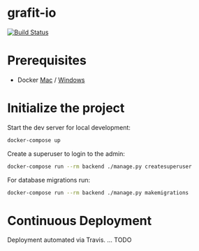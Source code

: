 # grafit-io

[![Build Status](https://travis-ci.org/grafit-io/grafit.svg?branch=master)](https://travis-ci.org/grafit-io/grafit)


# Prerequisites

- Docker [Mac](https://docs.docker.com/docker-for-mac/install/) / [Windows](https://docs.docker.com/docker-for-windows/install/)

# Initialize the project

Start the dev server for local development:

```bash
docker-compose up
```

Create a superuser to login to the admin:

```bash
docker-compose run --rm backend ./manage.py createsuperuser
```

For database migrations run:
```bash
docker-compose run --rm backend ./manage.py makemigrations
```


# Continuous Deployment

Deployment automated via Travis. ... TODO

